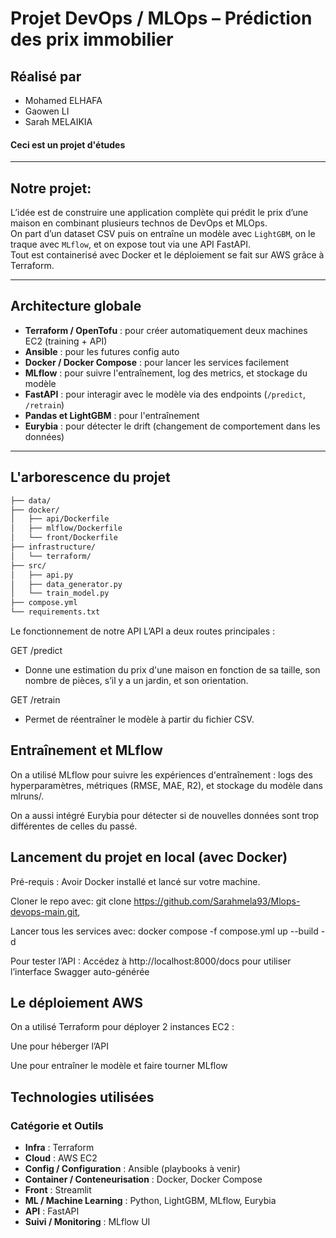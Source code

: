 # Projet DevOps / MLOps – Prédiction des prix immobilier

## Réalisé par

- Mohamed ELHAFA
- Gaowen LI
- Sarah MELAIKIA

#### Ceci est un projet d'études
---

## Notre projet:

L’idée est de construire une application complète qui prédit le prix d’une maison en combinant plusieurs technos de DevOps et MLOps.  
On part d’un dataset CSV puis on entraîne un modèle avec `LightGBM`, on le traque avec `MLflow`, et on expose tout via une API FastAPI.  
Tout est containerisé avec Docker et le déploiement se fait sur AWS grâce à Terraform.

---

## Architecture globale

- **Terraform / OpenTofu** : pour créer automatiquement deux machines EC2 (training + API)
- **Ansible** : pour les futures config auto 
- **Docker / Docker Compose** : pour lancer les services facilement
- **MLflow** : pour suivre l'entraînement, log des metrics, et stockage du modèle
- **FastAPI** : pour interagir avec le modèle via des endpoints (`/predict`, `/retrain`)
- **Pandas et LightGBM** : pour l'entraînement
- **Eurybia** : pour détecter le drift (changement de comportement dans les données)

---

## L'arborescence du projet

```bash
├── data/                  
├── docker/                
│   ├── api/Dockerfile
│   ├── mlflow/Dockerfile
│   └── front/Dockerfile
├── infrastructure/        
│   └── terraform/
├── src/                   
│   ├── api.py             
│   ├── data_generator.py  
│   └── train_model.py     
├── compose.yml            
└── requirements.txt
```

Le fonctionnement de notre API
L’API a deux routes principales :

GET /predict
- Donne une estimation du prix d'une maison en fonction de sa taille, son nombre de pièces, s’il y a un jardin, et son orientation.

GET /retrain
- Permet de réentraîner le modèle à partir du fichier CSV.

## Entraînement et MLflow
On a utilisé MLflow pour suivre les expériences d'entraînement :
logs des hyperparamètres, métriques (RMSE, MAE, R2), et stockage du modèle dans mlruns/.

On a aussi intégré Eurybia pour détecter si de nouvelles données sont trop différentes de celles du passé.

## Lancement du projet en local (avec Docker)
Pré-requis : Avoir Docker installé et lancé sur votre machine.

Cloner le repo avec:
git clone https://github.com/Sarahmela93/Mlops-devops-main.git,

Lancer tous les services avec:
docker compose -f compose.yml up --build -d

Pour tester l’API :
Accédez à http://localhost:8000/docs pour utiliser l’interface Swagger auto-générée 

## Le déploiement AWS
On a utilisé Terraform pour déployer 2 instances EC2 :

Une pour héberger l’API

Une pour entraîner le modèle et faire tourner MLflow

## Technologies utilisées
### Catégorie et Outils
 - **Infra** : Terraform  
- **Cloud** : AWS EC2  
- **Config / Configuration** : Ansible (playbooks à venir)  
- **Container / Conteneurisation** : Docker, Docker Compose  
- **Front** : Streamlit  
- **ML / Machine Learning** : Python, LightGBM, MLflow, Eurybia  
- **API** : FastAPI  
- **Suivi / Monitoring** : MLflow UI  

